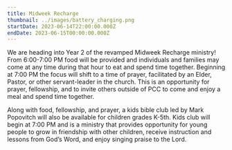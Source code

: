 ```yaml
---
title: Midweek Recharge
thumbnail: ../images/battery_charging.png
startDate: 2023-06-14T22:00:00.000Z
endDate: 2023-06-15T00:00:00.000Z
---
```

We are heading into Year 2 of the revamped Midweek Recharge ministry! From 6:00-7:00 PM food will be provided and individuals and families may come at any time during that hour to eat and spend time together. Beginning at 7:00 PM the focus will shift to a time of prayer, facilitated by an Elder, Pastor, or other servant-leader in the church. This is an opportunity for prayer, fellowship, and to invite others outside of PCC to come and enjoy a meal and spend time together.

Along with food, fellowship, and prayer, a kids bible club led by Mark Popovitch will also be available for children grades K-5th. Kids club will begin at 7:00 PM and is a ministry that provides opportunity for young people to grow in friendship with other children, receive instruction and lessons from God’s Word, and enjoy singing praise to the Lord.